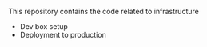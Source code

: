 This repository contains the code related to infrastructure

- Dev box setup
- Deployment to production
